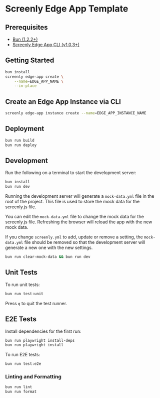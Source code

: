 # Screenly Edge App Template

## Prerequisites

- [Bun (1.2.2+)](https://bun.sh/docs/installation)
- [Screenly Edge App CLI (v1.0.3+)](https://github.com/Screenly/cli?tab=readme-ov-file#installation)

## Getting Started

```bash
bun install
screenly edge-app create \
    --name=EDGE_APP_NAME \
    --in-place
```

## Create an Edge App Instance via CLI

```bash
screenly edge-app instance create --name=EDGE_APP_INSTANCE_NAME
```

## Deployment

```bash
bun run build
bun run deploy
```

## Development

Run the following on a terminal to start the development server:

```bash
bun install
bun run dev
```

Running the development server will generate a `mock-data.yml` file in the root of the project. This file is used to store the mock data for the screenly.js file.

You can edit the `mock-data.yml` file to change the mock data for the screenly.js file. Refreshing the browser will reload the app with the new mock data.

If you change `screenly.yml` to add, update or remove a setting, the `mock-data.yml` file should be removed so that the development server will generate a new one with the new settings.

```bash
bun run clear-mock-data && bun run dev
```

## Unit Tests

To run unit tests:

```bash
bun run test:unit
```

Press `q` to quit the test runner.

## E2E Tests

Install dependencies for the first run:

```bash
bun run playwright install-deps
bun run playwright install
```

To run E2E tests:

```bash
bun run test:e2e
```

### Linting and Formatting

```bash
bun run lint
bun run format
```
